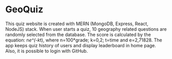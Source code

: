 ﻿# GeoQuiz

This quiz website is created with MERN (MongoDB, Express, React, NodeJS) stack. When user starts a quiz, 10 geography related questions are randomly selected from the database. The score is calculated by the equation: n*e^(-k*t), where n=100*grade; k=0,2; t=time and e=2,71828. The app keeps quiz history of users and display leaderboard in home page. Also, it is possible to login with GitHub.


